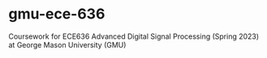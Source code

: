# gmu-ece-636
Coursework for ECE636 Advanced Digital Signal Processing (Spring 2023) at George Mason University (GMU)

